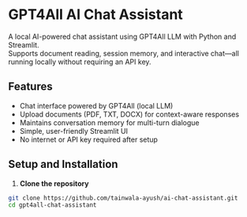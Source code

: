 # GPT4All AI Chat Assistant

A local AI-powered chat assistant using GPT4All LLM with Python and Streamlit.  
Supports document reading, session memory, and interactive chat—all running locally without requiring an API key.

## Features
- Chat interface powered by GPT4All (local LLM)
- Upload documents (PDF, TXT, DOCX) for context-aware responses
- Maintains conversation memory for multi-turn dialogue
- Simple, user-friendly Streamlit UI
- No internet or API key required after setup

## Setup and Installation

1. **Clone the repository**

```bash
git clone https://github.com/tainwala-ayush/ai-chat-assistant.git
cd gpt4all-chat-assistant
